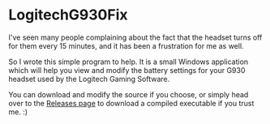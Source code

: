 # LogitechG930Fix

I've seen many people complaining about the fact that the headset turns off for them every 15 minutes, and it has been a frustration for me as well.

So I wrote this simple program to help. It is a small Windows application which will help you view and modify the battery settings for your G930 headset used by the Logitech Gaming Software.

You can download and modify the source if you choose, or simply head over to the [Releases page](https://github.com/JessieArr/LogitechG930Fix/releases) to download a compiled executable if you trust me. :)